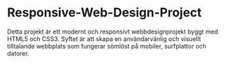 # Responsive-Web-Design-Project
Detta projekt är ett modernt och responsivt webbdesignprojekt byggt med HTML5 och CSS3. Syftet är att skapa en användarvänlig och visuellt tilltalande webbplats som fungerar sömlöst på mobiler, surfplattor och datorer.
